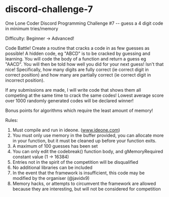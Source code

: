 # discord-challenge-7
One Lone Coder Discord Programming Challenge #7 -- guess a 4 digit code in minimum tries/memory

Difficulty: Beginner -> Advanced!

Code Battle! Create a routine that cracks a code in as few guesses as possible!
A hidden code, eg "ABCD" is to be cracked by guessing and learning. You will
code the body of a function and return a guess eg "AACD". You will then be told
how well you did for your next guess! Isn't that nice! Specifically, how many
digits are fully correct (ie correct digit in correct position) and how many
are partially correct (ie correct digit in incorrect position).

If any submissions are made, I will write code that shows them all competing
at the same time to crack the same codes! Lowest average score over 1000 
randomly generated codes will be declared winner!

Bonus points for algorithms which require the least amount of memory!

Rules:
1) Must compile and run in ideone. (www.ideone.com)
2) You must only use memory in the buffer provided, you can allocate more in 
    your function, but it must be cleaned up before your function exits.
3) A maximum of 100 guesses has been set
4) You can only edit the codebreak() function body, and gMemoryRequired 
    constant value (1 -> 16384)
5) Entries not in the spirit of the competition will be disqualified
6) No additional libraries can be included
7) In the event that the framework is insufficient, this code may be 
    modified by the organiser (@javidx9)
8) Memory hacks, or attempts to circumvent the framework are allowed
    because they are interesting, but will not be considered for
    competition
